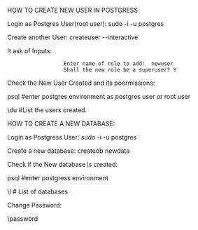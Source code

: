 HOW TO CREATE NEW USER IN POSTGRESS

Login as Postgres User(root user):       sudo -i -u postgres

Create another User:                     createuser --interactive

It ask of Inputs: 

                      Enter name of role to add:  newuser
                      Shall the new role be a superuser? Y
                      
Check the New User Created and its poermissions:              

psql                      #enter postgres environment as postgres user or root user

\du                       #List the users created.


HOW TO CREATE A NEW DATABASE:

Login as Postgress User:             sudo -i -u postgres

Create a new database:               createdb newdata

Check if the New database is created:

psql                  #enter postgress environment

\l                    # List of databases


Change Password:

\password




